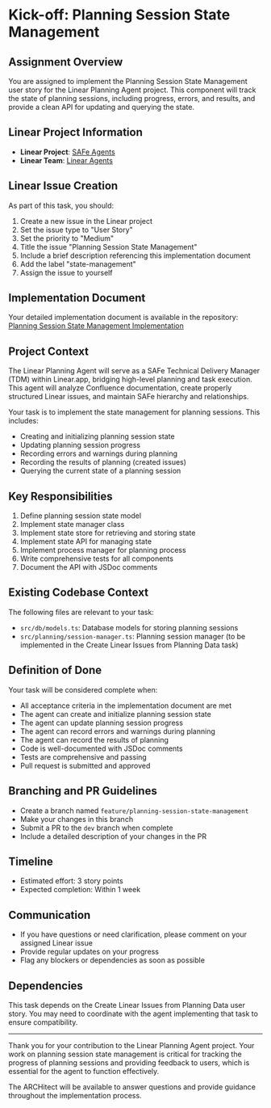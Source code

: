 # Kick-off: Planning Session State Management

## Assignment Overview
You are assigned to implement the Planning Session State Management user story for the Linear Planning Agent project. This component will track the state of planning sessions, including progress, errors, and results, and provide a clean API for updating and querying the state.

## Linear Project Information
- **Linear Project**: [SAFe Agents](https://linear.app/wordstofilmby/project/safe-agents-41505bde79df/overview)
- **Linear Team**: [Linear Agents](https://linear.app/wordstofilmby/team/LIN/all)

## Linear Issue Creation
As part of this task, you should:
1. Create a new issue in the Linear project
2. Set the issue type to "User Story"
3. Set the priority to "Medium"
4. Title the issue "Planning Session State Management"
5. Include a brief description referencing this implementation document
6. Add the label "state-management"
7. Assign the issue to yourself

## Implementation Document
Your detailed implementation document is available in the repository:
[Planning Session State Management Implementation](https://github.com/ByBren-LLC/WTFB-Linear-agents/blob/main/specs/planning_session_state_management-implementation.md)

## Project Context
The Linear Planning Agent will serve as a SAFe Technical Delivery Manager (TDM) within Linear.app, bridging high-level planning and task execution. This agent will analyze Confluence documentation, create properly structured Linear issues, and maintain SAFe hierarchy and relationships.

Your task is to implement the state management for planning sessions. This includes:
- Creating and initializing planning session state
- Updating planning session progress
- Recording errors and warnings during planning
- Recording the results of planning (created issues)
- Querying the current state of a planning session

## Key Responsibilities
1. Define planning session state model
2. Implement state manager class
3. Implement state store for retrieving and storing state
4. Implement state API for managing state
5. Implement process manager for planning process
6. Write comprehensive tests for all components
7. Document the API with JSDoc comments

## Existing Codebase Context
The following files are relevant to your task:
- `src/db/models.ts`: Database models for storing planning sessions
- `src/planning/session-manager.ts`: Planning session manager (to be implemented in the Create Linear Issues from Planning Data task)

## Definition of Done
Your task will be considered complete when:
- All acceptance criteria in the implementation document are met
- The agent can create and initialize planning session state
- The agent can update planning session progress
- The agent can record errors and warnings during planning
- The agent can record the results of planning
- Code is well-documented with JSDoc comments
- Tests are comprehensive and passing
- Pull request is submitted and approved

## Branching and PR Guidelines
- Create a branch named `feature/planning-session-state-management`
- Make your changes in this branch
- Submit a PR to the `dev` branch when complete
- Include a detailed description of your changes in the PR

## Timeline
- Estimated effort: 3 story points
- Expected completion: Within 1 week

## Communication
- If you have questions or need clarification, please comment on your assigned Linear issue
- Provide regular updates on your progress
- Flag any blockers or dependencies as soon as possible

## Dependencies
This task depends on the Create Linear Issues from Planning Data user story. You may need to coordinate with the agent implementing that task to ensure compatibility.

---

Thank you for your contribution to the Linear Planning Agent project. Your work on planning session state management is critical for tracking the progress of planning sessions and providing feedback to users, which is essential for the agent to function effectively.

The ARCHitect will be available to answer questions and provide guidance throughout the implementation process.
